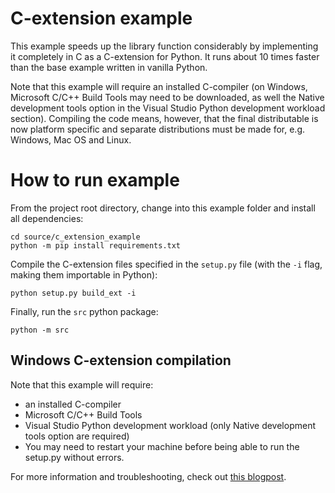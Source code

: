 # C-extension example

This example speeds up the library function considerably by implementing it completely in C as a C-extension for Python. It runs about 10 times faster than the base example written in vanilla Python.

Note that this example will require an installed C-compiler (on Windows, Microsoft C/C++ Build Tools may need to be downloaded, as well the Native development tools option in the Visual Studio Python development workload section). Compiling the code means, however, that the final distributable is now platform specific and separate distributions must be made for, e.g. Windows, Mac OS and Linux.

# How to run example

From the project root directory, change into this example folder and install all dependencies:

```
cd source/c_extension_example
python -m pip install requirements.txt
```

Compile the C-extension files specified in the `setup.py` file (with the `-i` flag, making them importable in Python):
```
python setup.py build_ext -i
```

Finally, run the `src` python package:
```
python -m src
```

## Windows C-extension compilation

Note that this example will require:
- an installed C-compiler
- Microsoft C/C++ Build Tools
- Visual Studio Python development workload (only Native development tools option are required)
- You may need to restart your machine before being able to run the setup.py without errors.

For more information and troubleshooting, check out [this blogpost](https://devblogs.microsoft.com/python/unable-to-find-vcvarsall-bat/).
